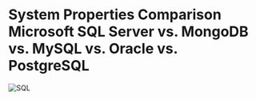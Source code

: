 # System Properties Comparison Microsoft SQL Server vs. MongoDB vs. MySQL vs. Oracle vs. PostgreSQL

![SQL](https://user-images.githubusercontent.com/67468718/103142902-f8fe1b80-46c0-11eb-8e0b-495efab1551d.JPG)
